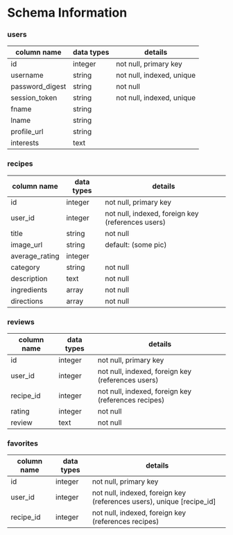 # Schema Information

### users

| column name          | data types     | details                        |      
| -------------------- | ---------------| ------------------------------ |
| id                   | integer        | not null, primary key          |
| username             | string         | not null, indexed, unique      |
| password_digest      | string         | not null                       |
| session_token        | string         | not null, indexed, unique      |
| fname                | string         |                                |
| lname                | string         |                                |
| profile_url          | string         |                                |
| interests            | text           |                                |


### recipes

| column name          | data types     | details                                              |      
| -------------------- | ---------------| ---------------------------------------------------- |
| id                   | integer        | not null, primary key                                |
| user_id              | integer        | not null, indexed, foreign key (references users)    |
| title                | string         | not null                                             |
| image_url            | string         | default: (some pic)                                  |
| average_rating       | integer        |                                                      |
| category             | string         | not null                                             |
| description          | text           | not null                                             |
| ingredients          | array          | not null                                             |
| directions           | array          | not null                                             |


### reviews

| column name          | data types     | details                                 			       |      
| -------------------- | ---------------| ---------------------------------------------------- |
| id                   | integer        | not null, primary key         					             |
| user_id              | integer        | not null, indexed, foreign key (references users)    |
| recipe_id            | integer        | not null, indexed, foreign key (references recipes)  |
| rating               | integer        | not null                       					             |
| review               | text           | not null                      					             |

### favorites

| column name          | data types     | details                                 			       |      
| -------------------- | ---------------| ---------------------------------------------------- |
| id                   | integer        | not null, primary key         					             |
| user_id              | integer        | not null, indexed, foreign key (references users), unique [recipe_id]    |
| recipe_id            | integer        | not null, indexed, foreign key (references recipes)  |
